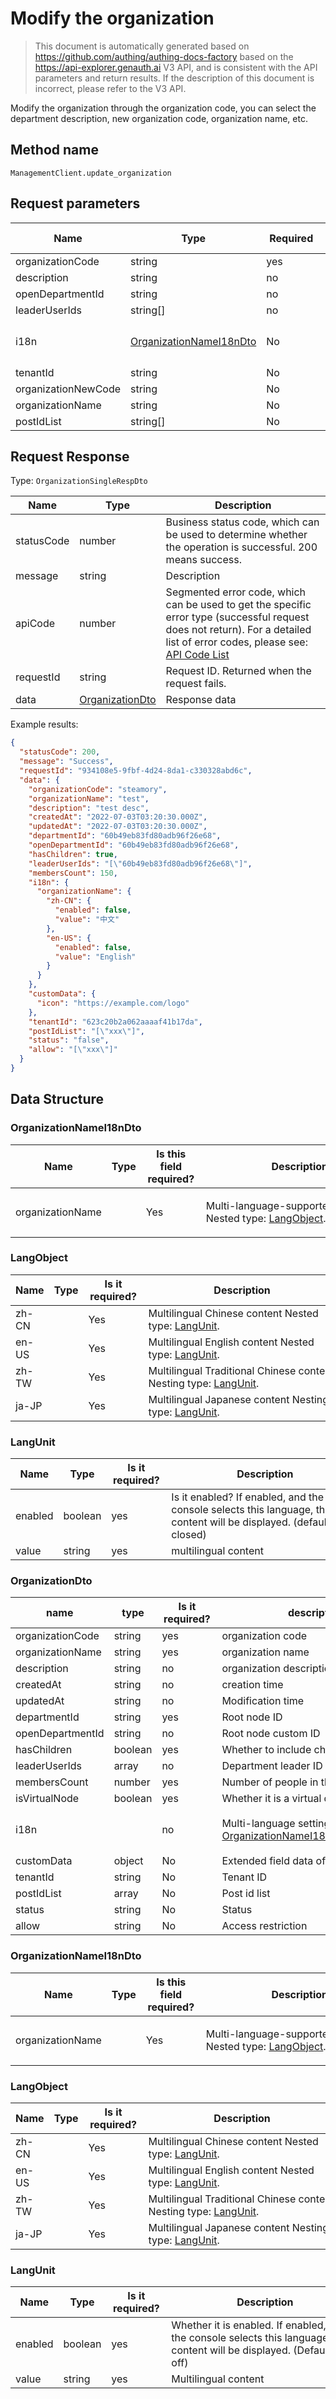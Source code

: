 # Modify the organization

<!--
Warning⚠️:
Do not modify this document directly,
https://github.com/Authing/authing-docs-factory
Use this project to generate
-->

<LastUpdated />

> This document is automatically generated based on https://github.com/authing/authing-docs-factory based on the https://api-explorer.genauth.ai V3 API, and is consistent with the API parameters and return results. If the description of this document is incorrect, please refer to the V3 API.

Modify the organization through the organization code, you can select the department description, new organization code, organization name, etc.

## Method name

`ManagementClient.update_organization`

## Request parameters

| Name                | Type                                                           | <div style="width:80px">Required</div> | <div style="width:60px">Default value</div> | <div style="width:300px">Description</div> | <div style="width:200px">Sample value</div>                                                                   |
| ------------------- | -------------------------------------------------------------- | -------------------------------------- | ------------------------------------------- | ------------------------------------------ | ------------------------------------------------------------------------------------------------------------- |
| organizationCode    | string                                                         | yes                                    | -                                           | Organization code                          | `steamory`                                                                                                    |
| description         | string                                                         | no                                     | -                                           | Department description                     | `Technical R&D department`                                                                                    |
| openDepartmentId    | string                                                         | no                                     | -                                           | Root node custom ID                        | `60b49eb83fd80adb96f26e68`                                                                                    |
| leaderUserIds       | string[]                                                       | no                                     | -                                           | Department Head ID                         | `["60b49eb83fd80adb96f26e68"]`                                                                                |
| i18n                | <a href="#OrganizationNameI18nDto">OrganizationNameI18nDto</a> | No                                     | -                                           | Multi-language settings                    | `{"organizationName":{"zh-CN":{"enabled":false,"value":"中文"},"en-US":{"enabled":false,"value":"English"}}}` |
| tenantId            | string                                                         | No                                     | -                                           | Tenant ID                                  | `623c20b2a062aaaaf41b17da`                                                                                    |
| organizationNewCode | string                                                         | No                                     | -                                           | New organization code                      | `steamory2`                                                                                                   |
| organizationName    | string                                                         | No                                     | -                                           | Organization name                          | `steammemory`                                                                                                 |
| postIdList          | string[]                                                       | No                                     | -                                           | Post id list                               | `["xxx"]`                                                                                                     |

## Request Response

Type: `OrganizationSingleRespDto`

| Name       | Type                                           | Description                                                                                                                                                                                                                                                                                                                                         |
| ---------- | ---------------------------------------------- | --------------------------------------------------------------------------------------------------------------------------------------------------------------------------------------------------------------------------------------------------------------------------------------------------------------------------------------------------- |
| statusCode | number                                         | Business status code, which can be used to determine whether the operation is successful. 200 means success.                                                                                                                                                                                                                                        |
| message    | string                                         | Description                                                                                                                                                                                                                                                                                                                                         |
| apiCode    | number                                         | Segmented error code, which can be used to get the specific error type (successful request does not return). For a detailed list of error codes, please see: [API Code List](https://api-explorer.genauth.ai/?tag=group/%E5%BC%80%E5%8F%91%E5%87%86%E5%A4%87#tag/%E5%BC%80%E5%8F%91%E5%87%86%E5%A4%87/%E9%94%99%E8%AF%AF%E5%A4%84%E7%90%86/apiCode) |
| requestId  | string                                         | Request ID. Returned when the request fails.                                                                                                                                                                                                                                                                                                        |
| data       | <a href="#OrganizationDto">OrganizationDto</a> | Response data                                                                                                                                                                                                                                                                                                                                       |

Example results:

```json
{
  "statusCode": 200,
  "message": "Success",
  "requestId": "934108e5-9fbf-4d24-8da1-c330328abd6c",
  "data": {
    "organizationCode": "steamory",
    "organizationName": "test",
    "description": "test desc",
    "createdAt": "2022-07-03T03:20:30.000Z",
    "updatedAt": "2022-07-03T03:20:30.000Z",
    "departmentId": "60b49eb83fd80adb96f26e68",
    "openDepartmentId": "60b49eb83fd80adb96f26e68",
    "hasChildren": true,
    "leaderUserIds": "[\"60b49eb83fd80adb96f26e68\"]",
    "membersCount": 150,
    "i18n": {
      "organizationName": {
        "zh-CN": {
          "enabled": false,
          "value": "中文"
        },
        "en-US": {
          "enabled": false,
          "value": "English"
        }
      }
    },
    "customData": {
      "icon": "https://example.com/logo"
    },
    "tenantId": "623c20b2a062aaaaf41b17da",
    "postIdList": "[\"xxx\"]",
    "status": "false",
    "allow": "[\"xxx\"]"
  }
}
```

## Data Structure

### <a id="OrganizationNameI18nDto"></a> OrganizationNameI18nDto

| Name             | Type | <div style="width:80px">Is this field required?</div> | <div style="width:300px">Description</div>                                         | <div style="width:200px">Sample value</div>                                              |
| ---------------- | ---- | ----------------------------------------------------- | ---------------------------------------------------------------------------------- | ---------------------------------------------------------------------------------------- |
| organizationName |      | Yes                                                   | Multi-language-supported fields Nested type: <a href="#LangObject">LangObject</a>. | `{"zh-CN":{"enabled":false,"value":"中文"},"en-US":{"enabled":false,"value":"English"}}` |

### <a id="LangObject"></a> LangObject

| Name  | Type | <div style="width:80px">Is it required?</div> | <div style="width:300px">Description</div>                                               | <div style="width:200px">Sample value</div> |
| ----- | ---- | --------------------------------------------- | ---------------------------------------------------------------------------------------- | ------------------------------------------- |
| zh-CN |      | Yes                                           | Multilingual Chinese content Nested type: <a href="#LangUnit">LangUnit</a>.              | `{"enabled":false,"value":"中文"}`          |
| en-US |      | Yes                                           | Multilingual English content Nested type: <a href="#LangUnit">LangUnit</a>.              | `{"enabled":false,"value":"English"}`       |
| zh-TW |      | Yes                                           | Multilingual Traditional Chinese content Nesting type: <a href="#LangUnit">LangUnit</a>. | `{"enabled":false,"value":"繁體中文"}`      |
| ja-JP |      | Yes                                           | Multilingual Japanese content Nesting type: <a href="#LangUnit">LangUnit</a>.            | `{"enabled":false,"value":"日本語"}`        |

### <a id="LangUnit"></a> LangUnit

| Name    | Type    | <div style="width:80px">Is it required?</div> | <div style="width:300px">Description</div>                                                                        | <div style="width:200px">Sample value</div> |
| ------- | ------- | --------------------------------------------- | ----------------------------------------------------------------------------------------------------------------- | ------------------------------------------- |
| enabled | boolean | yes                                           | Is it enabled? If enabled, and the console selects this language, the content will be displayed. (default closed) |                                             |
| value   | string  | yes                                           | multilingual content                                                                                              |                                             |

### <a id="OrganizationDto"></a> OrganizationDto

| name             | type    | <div style="width:80px">Is it required?</div> | <div style="width:300px">description</div>                                                           | <div style="width:200px">example value</div>                                                                  |
| ---------------- | ------- | --------------------------------------------- | ---------------------------------------------------------------------------------------------------- | ------------------------------------------------------------------------------------------------------------- |
| organizationCode | string  | yes                                           | organization code                                                                                    | `steamory`                                                                                                    |
| organizationName | string  | yes                                           | organization name                                                                                    | `steam memory`                                                                                                |
| description      | string  | no                                            | organization description                                                                             | `organization description`                                                                                    |
| createdAt        | string  | no                                            | creation time                                                                                        | `2022-07-03T03:20:30.000Z`                                                                                    |
| updatedAt        | string  | no                                            | Modification time                                                                                    | `2022-07-03T03:20:30.000Z`                                                                                    |
| departmentId     | string  | yes                                           | Root node ID                                                                                         | `60b49eb83fd80adb96f26e68`                                                                                    |
| openDepartmentId | string  | no                                            | Root node custom ID                                                                                  | `60b49eb83fd80adb96f26e68`                                                                                    |
| hasChildren      | boolean | yes                                           | Whether to include child nodes                                                                       | `true`                                                                                                        |
| leaderUserIds    | array   | no                                            | Department leader ID                                                                                 | `["60b49eb83fd80adb96f26e68"]`                                                                                |
| membersCount     | number  | yes                                           | Number of people in the department                                                                   | `150`                                                                                                         |
| isVirtualNode    | boolean | yes                                           | Whether it is a virtual department                                                                   |                                                                                                               |
| i18n             |         | no                                            | Multi-language settings Nested type: <a href="#OrganizationNameI18nDto">OrganizationNameI18nDto</a>. | `{"organizationName":{"zh-CN":{"enabled":false,"value":"中文"},"en-US":{"enabled":false,"value":"English"}}}` |
| customData       | object  | No                                            | Extended field data of department                                                                    | `{"icon":"https://example.com/logo"}`                                                                         |
| tenantId         | string  | No                                            | Tenant ID                                                                                            | `623c20b2a062aaaaf41b17da`                                                                                    |
| postIdList       | array   | No                                            | Post id list                                                                                         | `["xxx"]`                                                                                                     |
| status           | string  | No                                            | Status                                                                                               | `false`                                                                                                       |
| allow            | string  | No                                            | Access restriction                                                                                   | `["xxx"]`                                                                                                     |

### <a id="OrganizationNameI18nDto"></a> OrganizationNameI18nDto

| Name             | Type | <div style="width:80px">Is this field required?</div> | <div style="width:300px">Description</div>                                         | <div style="width:200px">Sample value</div>                                              |
| ---------------- | ---- | ----------------------------------------------------- | ---------------------------------------------------------------------------------- | ---------------------------------------------------------------------------------------- |
| organizationName |      | Yes                                                   | Multi-language-supported fields Nested type: <a href="#LangObject">LangObject</a>. | `{"zh-CN":{"enabled":false,"value":"中文"},"en-US":{"enabled":false,"value":"English"}}` |

### <a id="LangObject"></a> LangObject

| Name  | Type | <div style="width:80px">Is it required?</div> | <div style="width:300px">Description</div>                                               | <div style="width:200px">Sample value</div> |
| ----- | ---- | --------------------------------------------- | ---------------------------------------------------------------------------------------- | ------------------------------------------- |
| zh-CN |      | Yes                                           | Multilingual Chinese content Nested type: <a href="#LangUnit">LangUnit</a>.              | `{"enabled":false,"value":"中文"}`          |
| en-US |      | Yes                                           | Multilingual English content Nested type: <a href="#LangUnit">LangUnit</a>.              | `{"enabled":false,"value":"English"}`       |
| zh-TW |      | Yes                                           | Multilingual Traditional Chinese content Nesting type: <a href="#LangUnit">LangUnit</a>. | `{"enabled":false,"value":"繁體中文"}`      |
| ja-JP |      | Yes                                           | Multilingual Japanese content Nesting type: <a href="#LangUnit">LangUnit</a>.            | `{"enabled":false,"value":"日本語"}`        |

### <a id="LangUnit"></a> LangUnit

| Name    | Type    | <div style="width:80px">Is it required?</div> | <div style="width:300px">Description</div>                                                                                | <div style="width:200px">Sample value</div> |
| ------- | ------- | --------------------------------------------- | ------------------------------------------------------------------------------------------------------------------------- | ------------------------------------------- |
| enabled | boolean | yes                                           | Whether it is enabled. If enabled, and the console selects this language, the content will be displayed. (Default is off) |                                             |
| value   | string  | yes                                           | Multilingual content                                                                                                      |                                             |
